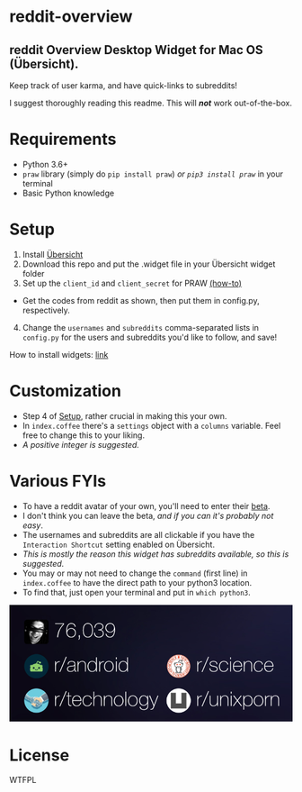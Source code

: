 # reddit-overview
## reddit Overview Desktop Widget for Mac OS (Übersicht).

Keep track of user karma, and have quick-links to subreddits!

I suggest thoroughly reading this readme. This will **_not_** work out-of-the-box.

# Requirements
* Python 3.6+
* ``praw`` library (simply do `pip install praw`) *or `pip3 install praw`* in your terminal
* Basic Python knowledge

# Setup
1. Install [Übersicht](http://tracesof.net/uebersicht/)
2. Download this repo and put the .widget file in your Übersicht widget folder
3. Set up the ``client_id`` and ``client_secret`` for PRAW [(how-to)](https://praw.readthedocs.io/en/latest/getting_started/authentication.html#script-application)
  - Get the codes from reddit as shown, then put them in config.py, respectively.
4. Change the ``usernames`` and ``subreddits`` comma-separated lists in ``config.py`` for the users and subreddits you'd like to follow, and save!

How to install widgets: [link](http://tracesof.net/uebersicht-widgets/#installation)

# Customization
- Step 4 of [Setup](#setup), rather crucial in making this your own.
- In ``index.coffee`` there's a ``settings`` object with a ``columns`` variable. Feel free to change this to your liking. 
 - *A positive integer is suggested.*

# Various FYIs
- To have a reddit avatar of your own, you'll need to enter their [beta](https://www.reddit.com/r/beta/).
 - I don't think you can leave the beta, *and if you can it's probably not easy*.
- The usernames and subreddits are all clickable if you have the ``Interaction Shortcut`` setting enabled on Übersicht.
 - *This is mostly the reason this widget has subreddits available, so this is suggested.*
- You may or may not need to change the ``command`` (first line) in ``index.coffee`` to have the direct path to your python3 location.
 - To find that, just open your terminal and put in ``which python3``.

![Screenshot](https://github.com/diceroll123/reddit-overview.widget/blob/master/screenshot.png?raw=true)

# License
WTFPL